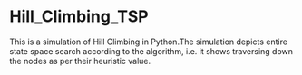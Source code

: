 # Hill_Climbing_TSP

This is a simulation of Hill Climbing in Python.The simulation depicts entire state space search according to the algorithm, i.e. it shows traversing down the nodes as per their heuristic value.
